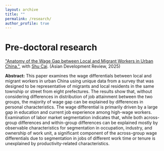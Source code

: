 ```yaml
---
layout: archive
title: ""
permalink: /research/
author_profile: true
---
```


# Pre-doctoral research
["Anatomy of the Wage Gap between Local and Migrant Workers in Urban China."](https://www.worldscientific.com/doi/10.1142/S0116110525500143?srsltid=AfmBOopL_gogIAnPcW_VPsTZmsekbJx2zJjVOJmqkBiusAb6xQTEjoXN), with [Shu Cai](http://www.caishu.org/). (Asian Development Review, 2025)

**Abstract:** This paper examines the wage differentials between local and migrant workers in urban China using unique data from a survey that was designed to be representative of migrants and local residents in the same township or street from eight prefectures. The results show that, without considering differences in distribution of job attainment between the two groups, the majority of wage gap can be explained by differences in personal characteristics. The wage differential is primarily driven by a large gap in education and current job experience among high-wage workers. Examination of labor market segmentation indicates that, while both across-group differences and within-group differences can be explained mostly by observable characteristics for segmentation in occupation, industry, and ownership of work unit, a significant component of the across-group wage differentials due to segmentation in jobs of different work time or tenure is unexplained by productivity-related characteristics.
